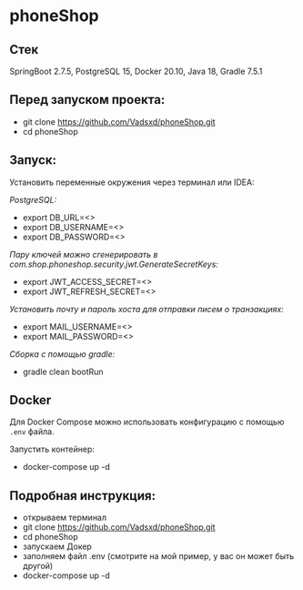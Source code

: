 # phoneShop

## Стек
SpringBoot 2.7.5, PostgreSQL 15, Docker 20.10, Java 18, Gradle 7.5.1

## Перед запуском проекта:

+ git clone https://github.com/Vadsxd/phoneShop.git
+ cd phoneShop
  
## Запуск:

Установить переменные окружения через терминал или IDEA:

*PostgreSQL:*
+ export DB_URL=<>
+ export DB_USERNAME=<>
+ export DB_PASSWORD=<>

*Пару ключей можно сгенерировать в com.shop.phoneshop.security.jwt.GenerateSecretKeys:*
+ export JWT_ACCESS_SECRET=<>
+ export JWT_REFRESH_SECRET=<>

*Установить почту и пароль хоста для отправки писем о транзакциях:*
+ export MAIL_USERNAME=<>
+ export MAIL_PASSWORD=<>

*Сборка с помощью gradle:*
+ gradle clean bootRun

## Docker
Для Docker Compose можно использовать конфигурацию с помощью `.env` файла.

Запустить контейнер:
+ docker-compose up -d

## Подробная инструкция:
+ открываем терминал
+ git clone https://github.com/Vadsxd/phoneShop.git
+ cd phoneShop
+ запускаем Докер
+ заполняем файл .env (смотрите на мой пример, у вас он может быть другой)
+ docker-compose up -d
